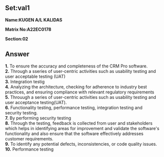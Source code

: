 ## Set:val1

**Name:KUGEN A/L KALIDAS**

**Matrix No:A22EC0178**

**Section:02**

## Answer

**1.** To ensure the accuracy and completeness of the CRM Pro software.<br>
**2.** Through a sseries of user-centric activities such as usability testing and user acceptable testing (UAT)<br>
**3.** Integration testig<br>
**4.** Analyzing the architecture, checking for adherence to industry best practices, and ensuring compliance with relevant regulatory requirements<br>
**5.** Throuugh a series of user-centric activities such as usability testing and user acceptance testing(UAT).<br>
**6.** Functionality testing, performance testing, integration testing and security testing.<br>
**7.** By performing security testing<br>
**8.** Through the testing, feedback is collected from user and stakeholders which helps in identifying areas for improvement and validate the software's functionality and also ensure that the software effectively addresses customer requirements.<br>
**9.** To identify any potential defects, inconsistencies, or code quality issues.<br>
**10.** Performance testing<br>
